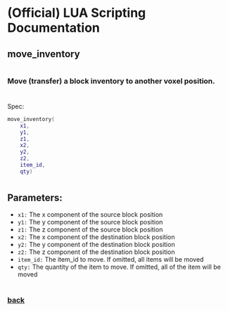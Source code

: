 
# (Official) LUA Scripting Documentation

## move_inventory
#
### Move (transfer) a block inventory to another voxel position.
#
Spec:
```lua
move_inventory(
	x1,
	y1,
	z1,
	x2,
	y2,
	z2,
	item_id,
	qty)
```
#
## Parameters:
- `x1:` The x component of the source block position
- `y1:` The y component of the source block position
- `z1:` The z component of the source block position
- `x2:` The x component of the destination block position
- `y2:` The y component of the destination block position
- `z2:` The z component of the destination block position
- `item_id:` The item_id to move. If omitted, all items will be moved
- `qty:` The quantity of the item to move. If omitted, all of the item will be moved
#  

### [back](../inventory)
